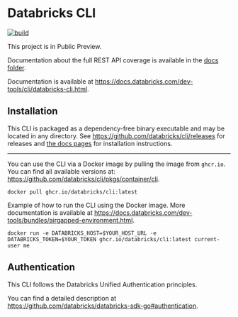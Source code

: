 # Databricks CLI

[![build](https://github.com/databricks/cli/workflows/build/badge.svg?branch=main)](https://github.com/databricks/cli/actions?query=workflow%3Abuild+branch%3Amain)

This project is in Public Preview.

Documentation about the full REST API coverage is available in the [docs folder](docs/commands.md).

Documentation is available at https://docs.databricks.com/dev-tools/cli/databricks-cli.html.

## Installation

This CLI is packaged as a dependency-free binary executable and may be located in any directory.
See https://github.com/databricks/cli/releases for releases and
[the docs pages](https://docs.databricks.com/dev-tools/cli/databricks-cli.html) for
installation instructions.

------
You can use the CLI via a Docker image by pulling the image from `ghcr.io`. You can find all available versions
at: https://github.com/databricks/cli/pkgs/container/cli.
```
docker pull ghcr.io/databricks/cli:latest
```

Example of how to run the CLI using the Docker image. More documentation is available at https://docs.databricks.com/dev-tools/bundles/airgapped-environment.html.
```
docker run -e DATABRICKS_HOST=$YOUR_HOST_URL -e DATABRICKS_TOKEN=$YOUR_TOKEN ghcr.io/databricks/cli:latest current-user me
```

## Authentication

This CLI follows the Databricks Unified Authentication principles.

You can find a detailed description at https://github.com/databricks/databricks-sdk-go#authentication.
